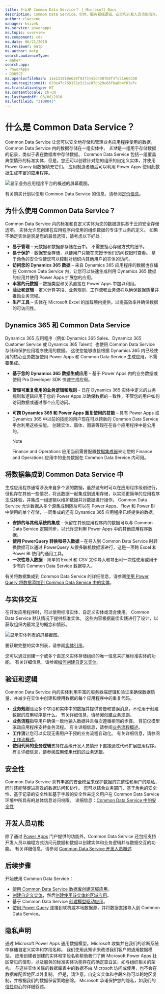 ```yaml
---
title: 什么是 Common Data Service？ | Microsoft Docs
description: Common Data Service、实体、服务器端逻辑、安全和开发人员功能简介。
author: clwesene
manager: kvivek
ms.service: powerapps
ms.topic: overview
ms.component: cds
ms.date: 06/21/2019
ms.reviewer: matp
ms.author: matp
search.audienceType:
- maker
search.app:
- PowerApps
- D365CE
ms.openlocfilehash: 11e131918e629f9373441c4307b0f4fc51e6dd30
ms.sourcegitcommit: 629e47c769172e312ae07cb29e66fba8b4f03efc
ms.translationtype: HT
ms.contentlocale: zh-CN
ms.lasthandoff: 03/06/2020
ms.locfileid: "3108043"
---
```

# <a name="what-is-common-data-service"></a>什么是 Common Data Service？
Common Data Service 让您可以安全地存储和管理业务应用程序使用的数据。 Common Data Service 内的数据存储在一组实体中。 *实体*是一组用于存储数据的记录，类似于表在数据库中存储数据。 Common Data Service 包括一组覆盖典型情形的标准实体，但是，您还可以创建针对您的组织的自定义实体，并使用 Power Query 用数据填充它们。 应用制造者随后可以利用 Power Apps 使用此数据生成丰富的应用程序。

![显示业务应用程序平台的概述的屏幕截图。](./media/data-platform-cds-intro/platform.png "平台概述")

有关购买计划以使用 Common Data Service 的信息，请参阅[定价信息](../../administrator/pricing-billing-skus.md)。

## <a name="why-use-common-data-service"></a>为什么使用 Common Data Service？
Common Data Service 内的标准和自定义实体为您的数据提供基于云的安全存储选项。 实体允许您创建在应用程序内使用的组织数据的专注于业务的定义。 如果不确定实体是否是您的最佳选项，请考虑以下好处：

* **易于管理** &ndash; 元数据和数据都存储在云中。 不需要担心存储方式的细节。
* **易于保护** &ndash; 数据安全存储，以便用户只能在您授予他们访问权限时查看。 基于角色的安全性使您可以控制对组织内其他用户的实体的访问。
* **访问您的 Dynamics 365 数据** &ndash; 来自 Dynamics 365 应用程序的数据也存储在 Common Data Service 内，让您可以快速生成利用 Dynamics 365 数据的应用并使用 Power Apps 扩展您的应用。
* **丰富的元数据** &ndash; 数据类型和关系直接在 Power Apps 中加以利用。
* **验证和逻辑** &ndash; 定义计算字段、业务规则、工作流和业务流程以确保数据质量并推动业务流程。
* **生产工具** &ndash; 实体在 Microsoft Excel 的加载项内提供，以提高效率并确保数据的可访问性。

## <a name="dynamics-365-and-common-data-service"></a>Dynamics 365 和 Common Data Service

Dynamics 365 应用程序（例如 Dynamics 365 Sales、Dynamics 365 Customer Service 或 Dynamics 365 Talent）也使用 Common Data Service 存储和保护应用程序使用的数据。 这使您能够直接根据 Dynamics 365 内已经使用的核心业务数据使用 Power Apps 和 Common Data Service 生成应用，不需要集成。

* **基于您的 Dynamics 365 数据生成应用** &ndash; 基于 Power Apps 内的业务数据或使用 Pro Developer SDK 快速生成应用。
* **管理可重复使用的业务逻辑和规则** &ndash; 已在 Dynamics 365 实体中定义的业务规则和逻辑应用于您的 Power Apps 以确保数据的一致性，不管您的用户如何访问数据或通过哪个应用访问。
* **可跨 Dynamics 365 和 Power Apps 重复使用的技能** &ndash; 具有 Power Apps 或 Dynamics 365 中以前的技能的用户现在可以跨新的 Common Data Service 平台利用这些技能。 创建实体、窗体、图表等现在在各个应用程序中是公用的。

    > [!NOTE]
    > Finance and Operations 应用当前需要配置[数据集成器](/power-platform/admin/data-integrator)来让您的 Finance and Operations 应用中的业务数据在 Common Data Service 内可用。

## <a name="integrating-data-into-the-common-data-service"></a>将数据集成到 Common Data Service 中

生成应用程序通常涉及来自多个源的数据，虽然这有时可以在应用程序级别进行，但也存在其他一些情况，将此数据一起集成到通用存储，以实现更简单的应用程序生成体验，并集成一组逻辑以维护数据并对数据进行操作。 Common Data Service 允许数据从多个源集成到随后可以在 Power Apps、Flow 和 Power BI 中使用的单个存储，一同集成的还有 Dynamics 365 应用程序已经提供的数据。

* **安排的与其他系统的集成** &ndash; 保留在其他应用程序内的数据可以与 Common Data Service 定期同步，以允许您利用 Power Apps 中的其他应用程序数据。
* **使用 PowerQuery 转换和导入数据** &ndash; 在导入到 Common Data Service 时转换数据可以通过 PowerQuery 从很多联机数据源进行，这是一项跨 Excel 和 Power BI 使用的通用工具。
* **一次性导入数据** &ndash; 简单的 Excel 和 CSV 文件导入和导出可一次性使用或用于少有的 Common Data Service 数据导入。

有关将数据集成到 Common Data Service 的详细信息，请参阅[使用 Power Query 将数据添加到 Common Data Service 中的实体](data-platform-cds-newentity-pq.md)。

## <a name="interacting-with-entities"></a>与实体交互
在开发应用程序时，可以使用标准实体、自定义实体或混合使用。 Common Data Service 默认情况下提供标准实体。 这些内容根据最佳实践进行了设计，以获取组织内最常见的概念和情形。

![显示实体列表的屏幕截图。](./media/data-platform-cds-intro/entitylist.png "实体列表")

要获取完整的实体列表，请参阅[实体引用](https://docs.microsoft.com/powerapps/developer/common-data-service/reference/about-entity-reference)。

您可以通过创建一个或多个自定义实体存储组织的唯一信息来扩展标准实体的功能。 有关详细信息，请参阅[如何创建自定义实体](create-custom-entity.md)。

## <a name="logic-and-validation"></a>验证和逻辑
Common Data Service 内的实体利用丰富的服务器端逻辑和验证来确保数据质量，并减少在实体中创建和使用数据的每个应用程序中的重复代码。

* **业务规则**验证多个字段和实体中的数据并提供警告和错误消息，不论用于创建数据的应用程序是什么。 有关详细信息，请参阅[创建业务规则](./data-platform-create-business-rule.md)。
* **业务流程**指导用户确保一致地输入数据并且每次遵循相同的步骤。 目前仅模型驱动应用程序支持业务流程。 有关详细信息，请参阅[业务流程概述](/dynamics365/customer-engagement/customize/business-process-flows-overview)。
* **工作流**让您可以实现无需用户干预的业务流程自动化。 有关详细信息，请参阅[工作流概述](/dynamics365/customer-engagement/customize/workflow-processes)。
* **使用代码的业务逻辑**支持在高级开发人员情形下直接通过代码扩展应用程序。 有关详细信息，请参阅[应用使用代码的业务逻辑](../../developer/common-data-service/apply-business-logic-with-code.md)。

## <a name="security"></a>安全性
Common Data Service 具有丰富的安全模型来保护数据的完整性和用户的隐私，同时还能够促进高效的数据访问和协作。 您可以结合业务部门、基于角色的安全性、基于记录的安全性和基于字段的安全性来定义用户在 Common Data Service 环境中所具有的总体信息访问权限。 详细信息：[Common Data Service 中的安全性](/power-platform/admin/wp-security) 

## <a name="developer-capabilities"></a>开发人员功能
除了通过 [Power Apps](https://make.powerapps.com/?utm_source=padocs&utm_medium=linkinadoc&utm_campaign=referralsfromdoc) 门户提供的功能外，Common Data Service 还包括支持开发人员以编程方式访问元数据和数据以创建实体和业务逻辑并与数据交互的功能。 有关详细信息，请参阅 [Common Data Service 开发人员概述](../../developer/common-data-service/overview.md)

## <a name="next-steps"></a>后续步骤
开始使用 Common Data Service：
- [使用 Common Data Service 数据库创建区域应用](../canvas-apps/data-platform-create-app-scratch.md)。
- [创建自定义实体](create-custom-entity.md)，然后[创建使用该实体的区域应用](../canvas-apps/data-platform-create-app.md)。
- 基于 Common Data Service [创建模型驱动应用](/powerapps/maker/model-driven-apps/build-first-model-driven-app)。
- [使用 Power Query](./data-platform-cds-newentity-pq.md) 连接到联机或本地数据源，并将数据直接导入到 Common Data Service。

## <a name="privacy-notice"></a>隐私声明
通过 Microsoft Power Apps 通用数据模型，Microsoft 收集并在我们的诊断系统中存储自定义实体和字段名称。 我们使用此知识来改进我们客户的通用数据模型。 应用创建者创建的实体和字段名称帮助我们了解 Microsoft Power Apps 社区常见的情形，以及服务的标准实体功能存在的确定空白区，如与组织相关的架构。 与这些实体关联的数据库表中的数据不由 Microsoft 访问或使用，也不会在数据库配置地区以外复制。 但是，请注意，自定义实体和字段名称可以跨地区复制，并根据我们的数据保留策略删除。 Microsoft 承诺保护您的隐私，如我们的[信任中心](https://www.microsoft.com/trustcenter/Privacy/default.aspx)的详细叙述。
